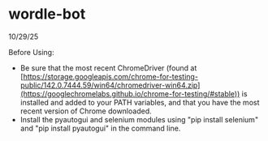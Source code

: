 # wordle-bot

10/29/25

Before Using:
 - Be sure that the most recent ChromeDriver (found at [https://storage.googleapis.com/chrome-for-testing-public/142.0.7444.59/win64/chromedriver-win64.zip](https://googlechromelabs.github.io/chrome-for-testing/#stable)) is installed and added to your PATH variables, and that you have the most recent version of Chrome downloaded.
 - Install the pyautogui and selenium modules using "pip install selenium" and "pip install pyautogui" in the command line.


